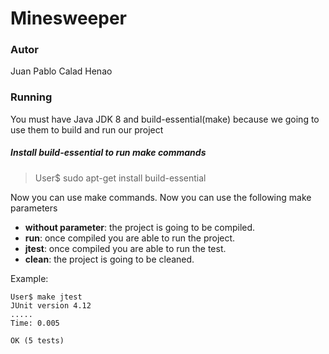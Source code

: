 # Minesweeper


### Autor

Juan Pablo Calad Henao


### Running

You must have Java JDK 8 and build-essential(make) because we going to use them to build and run our project


##### Install build-essential to run make commands
 > User$ sudo apt-get install build-essential


Now you can use make commands. Now you can use the following make parameters

- **without parameter**: the project is going to be compiled.
- **run**: once compiled you are able to run the project.
- **jtest**: once compiled you are able to run the test.
- **clean**: the project is going to be cleaned.

Example:

```
User$ make jtest
JUnit version 4.12
.....
Time: 0.005

OK (5 tests)

``` 
